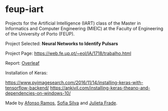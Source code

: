 # feup-iart
Projects for the Artificial Intelligence (IART) class of the Master in Informatics and Computer Engineering (MIEIC) at the Faculty of Engineering of the University of Porto (FEUP).

Project Selected: <b>Neural Networks to Identify Pulsars</b>

Project Page: https://web.fe.up.pt/~eol/IA/1718/trabalho.html

Report: [Overleaf](https://www.overleaf.com/15334866ncpjbpdygsgd)

Installation of Keras:

https://www.pyimagesearch.com/2016/11/14/installing-keras-with-tensorflow-backend/
https://ankivil.com/installing-keras-theano-and-dependencies-on-windows-10/ 

Made by [Afonso Ramos](https://github.com/afonsojramos), [Sofia Silva](https://github.com/literallysofia) and [Julieta Frade](https://github.com/julietafrade97).